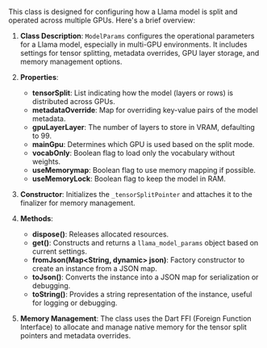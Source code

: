 This class is designed for configuring how a Llama model is split and operated across multiple GPUs. Here's a brief overview:

1. **Class Description**: `ModelParams` configures the operational parameters for a Llama model, especially in multi-GPU environments. It includes settings for tensor splitting, metadata overrides, GPU layer storage, and memory management options.

2. **Properties**:
   - **tensorSplit**: List indicating how the model (layers or rows) is distributed across GPUs.
   - **metadataOverride**: Map for overriding key-value pairs of the model metadata.
   - **gpuLayerLayer**: The number of layers to store in VRAM, defaulting to 99.
   - **mainGpu**: Determines which GPU is used based on the split mode.
   - **vocabOnly**: Boolean flag to load only the vocabulary without weights.
   - **useMemorymap**: Boolean flag to use memory mapping if possible.
   - **useMemoryLock**: Boolean flag to keep the model in RAM.

3. **Constructor**: Initializes the `_tensorSplitPointer` and attaches it to the finalizer for memory management.

4. **Methods**:
   - **dispose()**: Releases allocated resources.
   - **get()**: Constructs and returns a `llama_model_params` object based on current settings.
   - **fromJson(Map<String, dynamic> json)**: Factory constructor to create an instance from a JSON map.
   - **toJson()**: Converts the instance into a JSON map for serialization or debugging.
   - **toString()**: Provides a string representation of the instance, useful for logging or debugging.

5. **Memory Management**: The class uses the Dart FFI (Foreign Function Interface) to allocate and manage native memory for the tensor split pointers and metadata overrides.